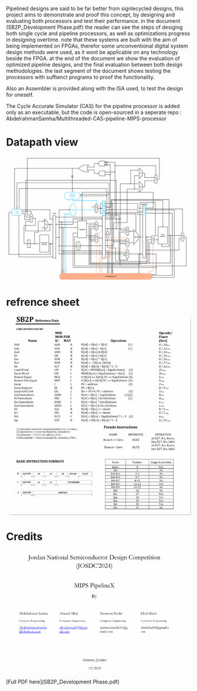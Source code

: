 Pipelined designs are said to be far better from signlecycled designs, this project aims to demonstrate and proof this concept, by designing and evaluating both processors and test their performance. 
in the document (SB2P_Development Phase.pdf) the reader can see the steps of desiging both single cycle and pipeline processors, as well as optimizations progress in designing overtime. 
note that these systems are built with the aim of being implemented on FPGAs, therefor some unconventional digital system design methods were used, as it wont be applicable on any technology beside the FPGA. 
at the end of the document we show the evaluation of optimized pipeline designs, and the final evaluation between both design methodologies. 
the last segment of the document shows testing the processors with suffienct programs to proof the functionality. 

Also an Assembler is provided along with the ISA used, to test the design for oneself. 

The Cycle Accurate Simulator (CAS) for the pipeline processor is added only as an executable, but the code is open-sourced in a seperate repo : AbdelrahmanSamha/Multithreaded-CAS-pipeline-MIPS-processor 

# Datapath view 
![Datapath](IMAGES/DataPath.png)

# refrence sheet 
![Sheet](IMAGES/refrencesheet.png)
# Credits
![Credits](IMAGES/Credits.png)

[Full PDF here](SB2P_Development Phase.pdf)

